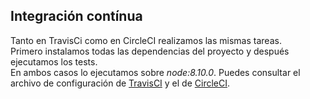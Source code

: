 ## Integración contínua
Tanto en TravisCi como en CircleCI realizamos las mismas tareas.  
Primero instalamos todas las dependencias del proyecto y después ejecutamos los tests.  
En ambos casos lo ejecutamos sobre _node:8.10.0_. Puedes consultar el archivo de configuración de [TravisCI](https://github.com/JJavier98/IV-Project/blob/master/.travis.yml) y el de [CircleCI](https://github.com/JJavier98/IV-Project/blob/master/.circleci/config.yml).
